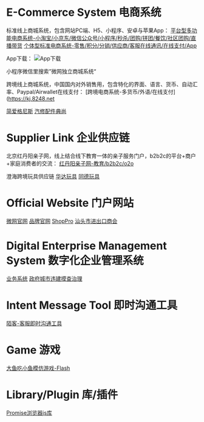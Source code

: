 # E-Commerce System 电商系统

标准线上商城系统，包含网站PC端、H5、小程序、安卓与苹果App：
[平台型多功能电商系统-小淘宝/小京东/微信公众号/小程序/秒杀/团购/拼团/餐饮/社区团购/直播带货](http://demo.8248.net)
[个体型标准电商系统-零售/积分/分销/供应商/客服在线通讯/在线支付/App](https://mall.8248.net)

App下载：
![App下载](https://www.micronet.com.cn/images/app_banner.jpg)

小程序微信里搜索”微网独立商城系统“

跨境线上商城系统，中国国内对外销售用，包含特化的界面、语言、货币、自动汇率、Paypal/Airwallet在线支付：
[跨境电商系统-多货币/外语/在线支付](https://kj.8248.net

[简爱格尼斯](https://www.lmagnese.com)
[汽修配件典尚](https://dsmall.8248.net)

# Supplier Link 企业供应链

北京红丹阳亲子网，线上结合线下教育一体的亲子服务门户，b2b2c的平台+商户+家庭消费者的交流：
[红丹阳亲子网-教育/b2b2c/o2o](https://www.hdykids.com)

澄海跨境玩具供应链
[华达玩具](https://www.hdtoy.com)
[同德玩具](http://tongde.ru)

# Official Website 门户网站

[微网官网](https://www.micronet.com.cn)
[品牌官网](http://shopbest.net)
[ShopPro](http://www.shoppro.biz)
[汕头市进出口商会](https://www.st3d.com)

# Digital Enterprise Management System 数字化企业管理系统

[业务系统](https://www.shoppro.cn)
[政府城市违建摸查治理](https://github.com/lotaway/illegal-building-recorder)

# Intent Message Tool 即时沟通工具

[陌客-客服即时沟通工具](http://www.mokor.cn)

# Game 游戏

[大鱼吃小鱼模仿游戏-Flash](https://github.com/lotaway/feeding-frenzy)

# Library/Plugin 库/插件

[Promise浏览器js库](https://github.com/lotaway/promise-browser)